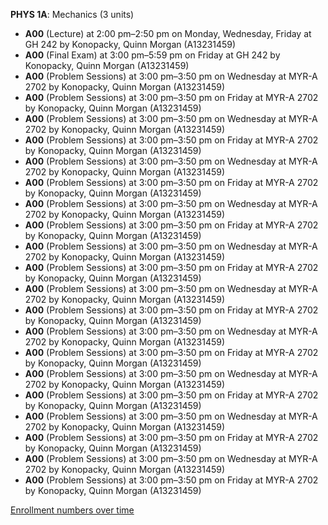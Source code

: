 **PHYS 1A**: Mechanics (3 units)

- **A00** (Lecture) at 2:00 pm–2:50 pm on Monday, Wednesday, Friday at GH 242 by Konopacky, Quinn Morgan (A13231459)
- **A00** (Final Exam) at 3:00 pm–5:59 pm on Friday at GH 242 by Konopacky, Quinn Morgan (A13231459)
- **A00** (Problem Sessions) at 3:00 pm–3:50 pm on Wednesday at MYR-A 2702 by Konopacky, Quinn Morgan (A13231459)
- **A00** (Problem Sessions) at 3:00 pm–3:50 pm on Friday at MYR-A 2702 by Konopacky, Quinn Morgan (A13231459)
- **A00** (Problem Sessions) at 3:00 pm–3:50 pm on Wednesday at MYR-A 2702 by Konopacky, Quinn Morgan (A13231459)
- **A00** (Problem Sessions) at 3:00 pm–3:50 pm on Friday at MYR-A 2702 by Konopacky, Quinn Morgan (A13231459)
- **A00** (Problem Sessions) at 3:00 pm–3:50 pm on Wednesday at MYR-A 2702 by Konopacky, Quinn Morgan (A13231459)
- **A00** (Problem Sessions) at 3:00 pm–3:50 pm on Friday at MYR-A 2702 by Konopacky, Quinn Morgan (A13231459)
- **A00** (Problem Sessions) at 3:00 pm–3:50 pm on Wednesday at MYR-A 2702 by Konopacky, Quinn Morgan (A13231459)
- **A00** (Problem Sessions) at 3:00 pm–3:50 pm on Friday at MYR-A 2702 by Konopacky, Quinn Morgan (A13231459)
- **A00** (Problem Sessions) at 3:00 pm–3:50 pm on Wednesday at MYR-A 2702 by Konopacky, Quinn Morgan (A13231459)
- **A00** (Problem Sessions) at 3:00 pm–3:50 pm on Friday at MYR-A 2702 by Konopacky, Quinn Morgan (A13231459)
- **A00** (Problem Sessions) at 3:00 pm–3:50 pm on Wednesday at MYR-A 2702 by Konopacky, Quinn Morgan (A13231459)
- **A00** (Problem Sessions) at 3:00 pm–3:50 pm on Friday at MYR-A 2702 by Konopacky, Quinn Morgan (A13231459)
- **A00** (Problem Sessions) at 3:00 pm–3:50 pm on Wednesday at MYR-A 2702 by Konopacky, Quinn Morgan (A13231459)
- **A00** (Problem Sessions) at 3:00 pm–3:50 pm on Friday at MYR-A 2702 by Konopacky, Quinn Morgan (A13231459)
- **A00** (Problem Sessions) at 3:00 pm–3:50 pm on Wednesday at MYR-A 2702 by Konopacky, Quinn Morgan (A13231459)
- **A00** (Problem Sessions) at 3:00 pm–3:50 pm on Friday at MYR-A 2702 by Konopacky, Quinn Morgan (A13231459)
- **A00** (Problem Sessions) at 3:00 pm–3:50 pm on Wednesday at MYR-A 2702 by Konopacky, Quinn Morgan (A13231459)
- **A00** (Problem Sessions) at 3:00 pm–3:50 pm on Friday at MYR-A 2702 by Konopacky, Quinn Morgan (A13231459)
- **A00** (Problem Sessions) at 3:00 pm–3:50 pm on Wednesday at MYR-A 2702 by Konopacky, Quinn Morgan (A13231459)
- **A00** (Problem Sessions) at 3:00 pm–3:50 pm on Friday at MYR-A 2702 by Konopacky, Quinn Morgan (A13231459)

[Enrollment numbers over time](./PHYS1A.tsv)
